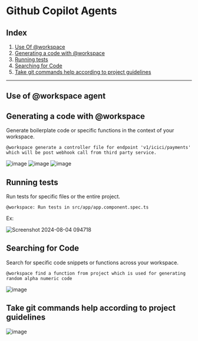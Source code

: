 # Github Copilot Agents

## Index

1. [Use Of @workspace](#use-of-workspace-agent)
2. [Generating a code with @workspace](#generating-a-code-with-workspace)
3. [Running tests](#running-tests)
4. [Searching for Code](#searching-for-code)
5. [Take git commands help according to project guidelines](#take-git-commands-help-according-to-project-guidelines)

---

## Use of @workspace agent

## Generating a code with @workspace

Generate boilerplate code or specific functions in the context of your workspace.

```
@workspace generate a controller file for endpoint 'v1/icici/payments' which will be post webhook call from third party service.
```

![image](https://github.com/user-attachments/assets/50e6f653-8dd9-431b-a312-fadcdcc31365)
![image](https://github.com/user-attachments/assets/fc8c0191-47ef-4139-9821-3616b4f3d832)
![image](https://github.com/user-attachments/assets/bf56566f-c43c-46ac-92ca-1b7a85d5f430)

## Running tests

Run tests for specific files or the entire project.

```
@workspace: Run tests in src/app/app.component.spec.ts
```

Ex:

![Screenshot 2024-08-04 094718](https://github.com/user-attachments/assets/6d839d33-bf7e-4597-821c-e0393970247a)

## Searching for Code

Search for specific code snippets or functions across your workspace.

```
@workspace find a function from project which is used for generating random alpha numeric code
```

![image](https://github.com/user-attachments/assets/5f9a50fe-3b92-4f3a-91da-dbb4e1501244)

## Take git commands help according to project guidelines

![image](https://github.com/user-attachments/assets/2d54c6f8-b439-4a4a-8ae9-1ef02a415065)
